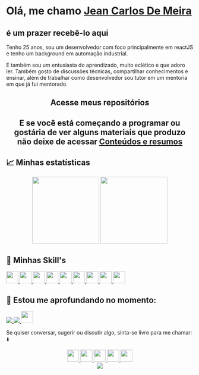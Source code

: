# Olá, me chamo [Jean Carlos De Meira](https://www.linkedin.com/in/jeanmeira/)

## é um prazer recebê-lo aqui

Tenho 25 anos, sou um desenvolvedor com foco principalmente em reactJS e tenho um background em automação industrial. 

E também sou um entusiasta do aprendizado, muito eclético e que adoro ler. Também gosto de discussões técnicas, compartilhar conhecimentos e ensinar, além de trabalhar como desenvolvedor sou tutor em um mentoria em que já fui mentorado.

<div align='center'>
  <h2>
    <a
    target="_blank"
    style="text-decoration: none"
    href="https://github.com/JCDMeira?tab=stars"
    >Acesse meus repositórios</a>
  </h2>
</div>


<div align='center'>
  <h2>
    E se você está começando a programar ou gostária de ver alguns materiais que produzo não deixe de acessar
    <a
    target="_blank"
    href="[https://github.com/JCDMeira?tab=stars](https://github.com/stars/JCDMeira/lists/conteúdos-e-resumos)"
    >Conteúdos e resumos</a>
  </h2>
</div>

## :chart_with_upwards_trend: Minhas estatísticas

 <div align='center'>
  <img height="180em" src="https://github-readme-stats.vercel.app/api?username=jcdmeira&show_icons=true&theme=blue-green&include_all_commits=true&count_private=true"/>
  <img height="180em" src="https://github-readme-stats.vercel.app/api/top-langs/?username=jcdmeira&layout=compact&langs_count=7&theme=blue-green"/>
</div>

## :bookmark_tabs: Minhas Skill's

<a href="https://developer.mozilla.org/pt-BR/docs/Web/HTML" target="_blank" rel="noreferrer">
<img src="./images/html-5.svg" width="32" height="32" />
</a>

<a href="https://developer.mozilla.org/pt-BR/docs/Web/CSS" target="_blank" rel="noreferrer">
<img src="./images/css3.svg" width="32" height="32" />
</a>

<a href="https://www.javascript.com" target="_blank" rel="noreferrer">
<img src="./images/javascript.svg" width="32" height="32" />
</a>

<a href="https://pt-br.reactjs.org" target="_blank" rel="noreferrer">
<img src="./images/react.svg" width="32" height="32" />
</a>

<a href="https://www.typescriptlang.org" target="_blank" rel="noreferrer">
<img src="./images/typescript.svg" width="32" height="32" />
</a>

<a href="https://git-scm.com" target="_blank" rel="noreferrer">
<img src="./images/git.svg" width="32" height="32" />
</a>

<a href="https://styled-components.com" target="_blank" rel="noreferrer">
<img src="./images/styled-components.png" width="32" height="32" />
</a>

<a href="https://www.figma.com" target="_blank" rel="noreferrer">
<img src="./images/figma.svg" width="32" height="32" />
</a>

<a href="https://code.visualstudio.com" target="_blank" rel="noreferrer">
<img src="./images/vs-code.svg" width="32" height="32" />
</a>

## :rocket: Estou me aprofundando no momento:

<a href="https://img.shields.io/badge/node.js-6DA55F?style=for-the-badge&logo=node.js&logoColor=white" target="_blank" rel="noreferrer">
<img src="https://img.shields.io/badge/node.js-6DA55F?style=for-the-badge&logo=node.js&logoColor=white"  />
</a>

<a href="https://img.shields.io/badge/React%3A-performance%20e%20arquitetura-blue" target="_blank" rel="noreferrer">
<img src="https://img.shields.io/badge/React%3A-performance%20e%20arquitetura-blue"  />
</a>

<a href="https://pt-br.reactjs.org" target="_blank" rel="noreferrer">
<img src="./images/react.svg" width="32" height="32" />
</a>

<!-- [![image](https://shields.io/badge/-Personal_Page-Personal_Page)](https://jcdmeira.github.io)

<p align="center">
<img width="400px" alt="octocat" src="https://user-images.githubusercontent.com/65555624/88875729-2f119f00-d1f8-11ea-98b5-5d66a30bd6b5.png">
</p> -->

Se quiser conversar, sugerir ou discutir algo, sinta-se livre para me chamar:  :arrow_down:

<div align='center'>

<a href="https://www.linkedin.com/in/jeanmeira/" target="_blank" rel="noreferrer">
<img src="./images/icons8-linkedin.svg" width="32" height="32" />
</a>
<a href="https://www.facebook.com/jean.meira.79" target="_blank" rel="noreferrer">
<img src="./images/facebook-novo.svg" width="32" height="32" />
</a>
<a href="https://www.instagram.com/jean.meira10/" target="_blank" rel="noreferrer">
<img src="./images/instagram.svg" width="32" height="32" />
</a>
<a href="mailto:jean.meira10@hotmail.com" target="_blank" rel="noreferrer">
<img src="./images/outlook-2019.svg" width="32" height="32" />
</a>
<a href="https://medium.com/@jean.meira10" target="_blank" rel="noreferrer">
<img src="./images/medium.svg" width="32" height="32" />
</a>

</div>

<div align='center'>
<a height="150em" href="http://www.github.com/JCDMeira"><img src="https://github-readme-streak-stats.herokuapp.com/?user=JCDMeira&stroke=2ea043&background=171717&ring=3382ed&fire=3382ed&currStreakNum=0bd967&currStreakLabel=3382ed&sideNums=0bd967&sideLabels=3382ed&dates=0bd967&hide_border=true" /></a>
</div>

